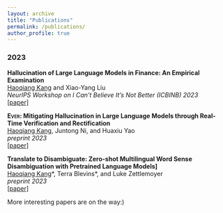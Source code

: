```yaml
---
layout: archive
title: "Publications"
permalink: /publications/
author_profile: true
---
```


### 2023


**Hallucination of Large Language Models in Finance: An Empirical Examination** \
<u>Haoqiang Kang</u> and Xiao-Yang Liu  \
*NeurIPS Workshop on I Can’t Believe It’s Not Better (ICBINB) 2023* \
[[paper]](https://arxiv.org/abs/2311.15548)

**<span style="font-variant: small-caps;">Ever</span>: Mitigating Hallucination in Large Language Models through Real-Time Verification and Rectification**\
<u>Haoqiang Kang</u>, Juntong Ni, and Huaxiu Yao \
*preprint 2023* \
[[paper]](https://arxiv.org/abs/2311.09114)

**Translate to Disambiguate: Zero-shot Multilingual Word Sense Disambiguation with Pretrained Language Models]** \
<u>Haoqiang Kang</u>\*, Terra Blevins\*, and Luke Zettlemoyer \
*preprint 2023* \
[[paper]](https://arxiv.org/abs/2304.13803)


More interesting papers are on the way:)
